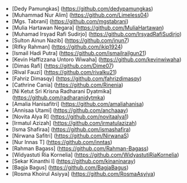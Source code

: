 - [Dedy Pamungkas] (https://github.com/dedypamungkas)
- [Muhammad Nur Alim] (https://github.com/Limeless04)
- [Mgs. Tabrani] (https://github.com/mgstabrani)
- [Mulia Hartawan Negara] (https://github.com/MuliaHartawan)
- [Muhamad Irsyad Rafi Sudirjo] (https://github.com/IrsyadRafiSudirjo)
- [Sulton Ainun Nazib] (https://github.com/inun7)
- [Rifky Rahman] (https://github.com/ikip1924)
- [Ismail Hadi Putra] (https://github.com/ismailrailgun21)
- [Kevin Haffizzana Untoro Wiwaha] (https://github.com/kevinwiwaha)
- [Dimas Rafi] (https://github.com/Dime07)
- [Rival Fauzi] (https://github.com/rivalku21)
- [Fahriz Dimasqy] (https://github.com/fahrizdimasqy)
- [Cathrine Cania] (https://github.com/Rinenia)
- [Ni Ketut Sri Krisna Radharani Dyatmika] (https://github.com/radharanidytmka)
- [Amalia Hanisafitri] (https://github.com/amaliahanisa)
- [Annisaa Utami] (https://github.com/anchaaay)
- [Novita Alya R] (https://github.com/novitaalya1)
- [Irmatul Azizah] (https://github.com/irmatulazizah)
- [Isma Shafiraa] (https://github.com/ismashafira)
- [Nirwana Safitri] (https://github.com/NirwanaS)
- [Nur Innas T] (https://github.com/inntas)
- [Rahman Bagass] (https://github.com/Rahman-Bagass)
- [Widyastuti Ria Kornelia] (https://github.com/WidyastutiRiaKornelia)
- [Sekar Kinanthi I] (https://github.com/kinaninaray)
- [Bagja Bagus] (https://github.com/BagjaBagus)
- [Rosma Khoirul Asiyya] (https://github.com/RosmaAsyiya)
